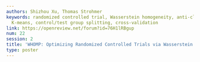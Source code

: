 ```yaml
---
authors: Shizhou Xu, Thomas Strohmer
keywords: randomized controlled trial, Wasserstein homogeneity, anti-clustering, diverse
  K-means, control/test group splitting, cross-validation
link: https://openreview.net/forum?id=76H1lRBgup
num: 22
session: 2
title: 'WHOMP: Optimizing Randomized Controlled Trials via Wasserstein Homogeneity'
type: poster
---
```

